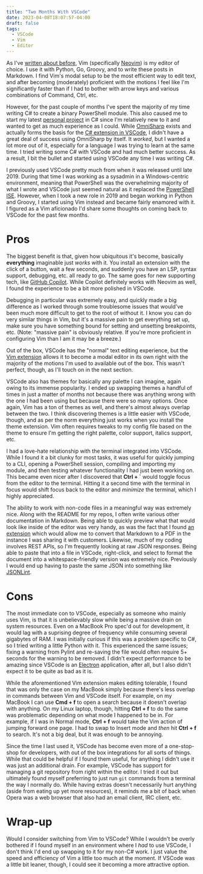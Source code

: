 ```yaml
---
title: "Two Months With VSCode"
date: 2023-04-08T18:07:57-04:00
draft: false
tags:
  - VSCode
  - Vim
  - Editor
---
```


As I've [written about before](https://looped.network/posts/neovim-lsp/), Vim (specifically [Neovim](https://neovim.io/)) is my editor of choice. I use it with Python, Go, Groovy, and to write these posts in Markdown. I find Vim's modal setup to be the most efficient way to edit text, and after becoming (moderately) proficient with the motions I feel like I'm significantly faster than if I had to bother with arrow keys and various combinations of Command, Ctrl, etc.

However, for the past couple of months I've spent the majority of my time writing C# to create a binary PowerShell module. This also caused me to start my latest [personal project](https://github.com/jfabry-noc/TootSharp) in C# since I'm relatively new to it and wanted to get as much experience as I could. While [OmniSharp](https://www.omnisharp.net/) exists and actually forms the basis for the [C# extension in VSCode](https://marketplace.visualstudio.com/items?itemName=ms-dotnettools.csharp), I didn't have a great deal of success using OmniSharp by itself. It _worked_, but I wanted a lot more out of it, especially for a language I was trying to learn at the same time. I tried writing some C# with VSCode and had much better success. As a result, I bit the bullet and started using VSCode any time I was writing C#.

I previously used VSCode pretty much from when it was released until late 2019. During that time I was working as a sysadmin in a Windows-centric environment, meaning that PowerShell was the overwhelming majority of what I wrote and VSCode just seemed natural as it replaced the [PowerShell ISE](https://learn.microsoft.com/en-us/powershell/scripting/windows-powershell/ise/introducing-the-windows-powershell-ise?view=powershell-7.3). However, when I took a new role in 2019 and began working in Python and Groovy, I started using Vim instead and became fairly enamored with it. I figured as a Vim aficionado I'd share some thoughts on coming back to VSCode for the past few months.

# Pros

The biggest benefit is that, given how ubiquitous it's become, basically **everything** imaginable just _works_ with it. You install an extension with the click of a button, wait a few seconds, and suddenly you have an LSP, syntax support, debugging, etc. all ready to go. The same goes for new supporting tech, like [GitHub Copilot](https://github.com/features/copilot). While Copilot definitely works with Neovim as well, I found the experience to be a bit more polished in VSCode.

Debugging in particular was extremely easy, and quickly made a big difference as I worked through some troublesome issues that would've been much more difficult to get to the root of without it. I know you can do very similar things in Vim, but it's a massive pain to get everything set up, make sure you have something bound for setting and unsetting breakpoints, etc. (Note: "massive pain" is obviously relative. If you're more proficient in configuring Vim than I am it may be a breeze.)

Out of the box, VSCode has the "normal" text editing experience, but the [Vim extension](https://marketplace.visualstudio.com/items?itemName=vscodevim.vim) allows it to become a modal editor in its own right with the majority of the motions I'm used to available out of the box. This wasn't perfect, though, as I'll touch on in the next section.

VSCode also has themes for basically any palette I can imagine, again owing to its immense popularity. I ended up swapping themes a handful of times in just a matter of months not because there was anything wrong with the one I had been using but because there were so many options. Once again, Vim has a ton of themes as well, and there's almost always overlap between the two. I think discovering themes is a little easier with VSCode, though, and as per the norm everything just works when you install the theme extension. Vim often requires tweaks to my config file based on the theme to ensure I'm getting the right palette, color support, italics support, etc.

I had a love-hate relationship with the terminal integrated into VSCode. While I found it a bit clunky for most tasks, it was useful for quickly jumping to a CLI, opening a PowerShell session, compiling and importing my module, and then testing whatever functionality I had just been working on. This became even nicer after I discovered that **Ctrl + `** would toggle focus from the editor to the terminal. Hitting it a second time with the terminal in focus would shift focus back to the editor and _minimize_ the terminal, which I highly appreciated.

The ability to work with non-code files in a meaningful way was extremely nice. Along with the README for my repos, I often write various other documentation in Markdown. Being able to quickly preview what that would look like inside of the editor was very handy, as was the fact that I found [an extension](https://marketplace.visualstudio.com/items?itemName=yzane.markdown-pdf) which would allow me to convert that Markdown to a PDF in the instance I was sharing it with customers. Likewise, much of my coding involves REST APIs, so I'm frequently looking at raw JSON responses. Being able to paste that into a file in VSCode, right-click, and select to format the document into a whitespace-friendly version was extremely nice. Previously I would end up having to paste the same JSON into something like [JSONLint](https://jsonlint.com/).

# Cons

The most immediate con to VSCode, especially as someone who mainly uses Vim, is that it is unbelievably slow while being a massive drain on system resources. Even on a MacBook Pro spec'd out for development, it would lag with a suprising degree of frequency while consuming several gigabytes of RAM. I was initially curious if this was a problem specific to C#, so I tried writing a little Python with it. This experienced the same issues; fixing a warning from Pylint and re-saving the file would often require 5+ seconds for the warning to be removed. I didn't expect performance to be amazing since VSCode is an [Electron](https://www.electronjs.org/) application, after all, but I also didn't expect it to be quite as bad as it is.

While the aforementioned Vim extension makes editing tolerable, I found that was only the case on my MacBook simply because there's less overlap in commands between Vim and VSCode itself. For example, on my MacBook I can use **Cmd + f** to open a search because it doesn't overlap with anything. On my Linux laptop, though, hitting **Ctrl + f** to do the same was problematic depending on what mode I happened to be in. For example, if I was in Normal mode, **Ctrl + f** would take the Vim action of jumping forward one page. I had to swap to Insert mode and _then_ hit **Ctrl + f** to search. It's not a big deal, but it was enough to be annoying.

Since the time I last used it, VSCode has become even more of a one-stop-shop for developers, with out of the box integrations for all sorts of things. While that could be helpful if I found them useful, for anything I didn't use it was just an additional drain. For example, VSCode has support for managing a git repository from right within the editor. I tried it out but ultimately found myself preferring to just run `git` commands from a terminal the way I normally do. While having extras doesn't necessarily hurt anything (aside from eating up yet more resources), it reminds me a bit of back when Opera was a web browser that also had an email client, IRC client, etc.

# Wrap-up

Would I consider switching from Vim to VSCode? While I wouldn't be overly bothered if I found myself in an environment where I _had_ to use VSCode, I don't think I'd end up swapping to it for my non-C# work. I just value the speed and efficiency of Vim a little too much at the moment. If VSCode was a little bit leaner, though, I could see it becoming a more attractive option.
